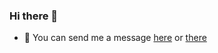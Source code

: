 ### Hi there 👋
- 💬 You can send me a message [here](https://bit.ly/3043HuX) or [there](https://discord.gg/Tz7bHQBECc)
